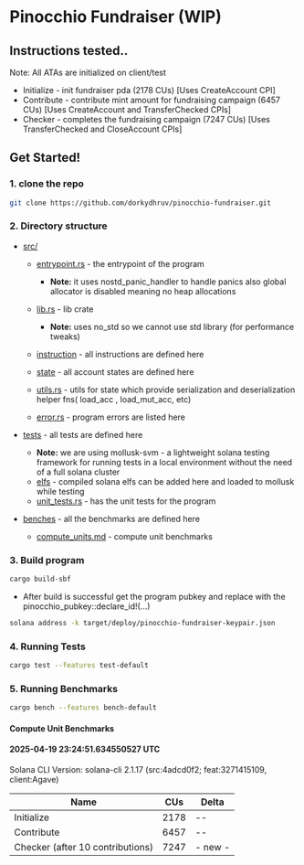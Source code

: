 # Pinocchio Fundraiser (WIP)

## Instructions tested..

Note: All ATAs are initialized on client/test

- Initialize - init fundraiser pda (2178 CUs) [Uses CreateAccount CPI]
- Contribute - contribute mint amount for fundraising campaign (6457 CUs) [Uses CreateAccount and TransferChecked CPIs]
- Checker - completes the fundraising campaign (7247 CUs) [Uses TransferChecked and CloseAccount CPIs]

## Get Started!

### 1. clone the repo

```bash
git clone https://github.com/dorkydhruv/pinocchio-fundraiser.git
```

### 2. Directory structure

- [src/](src/)

  - [entrypoint.rs](src/entrypoint.rs) - the entrypoint of the program

    - **Note:** it uses nostd_panic_handler to handle panics
      also global allocator is disabled meaning no heap allocations

  - [lib.rs](src/lib.rs) - lib crate

    - **Note:** uses no_std so we cannot use std library (for performance tweaks)

  - [instruction](src/instruction) - all instructions are defined here

  - [state](src/state/) - all account states are defined here

  - [utils.rs](src/utils.rs) - utils for state which provide serialization and deserialization helper fns( load_acc , load_mut_acc, etc)

  - [error.rs](program/src/error.rs) - program errors are listed here

- [tests](tests/) - all tests are defined here

  - **Note:** we are using mollusk-svm - a lightweight solana testing framework for running tests in a local environment without the need of a full solana cluster
  - [elfs](tests/elfs/) - compiled solana elfs can be added here and loaded to mollusk while testing
  - [unit_tests.rs](tests/unit_tests.rs) - has the unit tests for the program

- [benches](benches/) - all the benchmarks are defined here
  - [compute_units.md](benches/compute_units.md) - compute unit benchmarks

### 3. Build program

```bash
cargo build-sbf
```

- After build is successful get the program pubkey and replace with the pinocchio_pubkey::declare_id!(...)

```bash
solana address -k target/deploy/pinocchio-fundraiser-keypair.json
```

### 4. Running Tests

```bash
cargo test --features test-default
```

### 5. Running Benchmarks

```bash
cargo bench --features bench-default
```

#### Compute Unit Benchmarks

#### 2025-04-19 23:24:51.634550527 UTC

Solana CLI Version: solana-cli 2.1.17 (src:4adcd0f2; feat:3271415109, client:Agave)

| Name                             | CUs  | Delta   |
| -------------------------------- | ---- | ------- |
| Initialize                       | 2178 | --      |
| Contribute                       | 6457 | --      |
| Checker (after 10 contributions) | 7247 | - new - |
